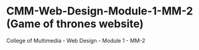 # CMM-Web-Design-Module-1-MM-2 (Game of thrones website)
College of Multimedia - Web Design - Module 1 - MM-2
